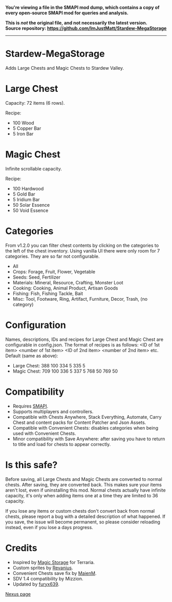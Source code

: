 **You're viewing a file in the SMAPI mod dump, which contains a copy of every open-source SMAPI mod
for queries and analysis.**

**This is _not_ the original file, and not necessarily the latest version.**  
**Source repository: https://github.com/ImJustMatt/Stardew-MegaStorage**

----

# Stardew-MegaStorage

Adds Large Chests and Magic Chests to Stardew Valley.

# Large Chest
Capacity: 72 items (6 rows).

Recipe:
* 100 Wood
* 5 Copper Bar
* 5 Iron Bar
 
# Magic Chest
Infinite scrollable capacity.

Recipe:
* 100 Hardwood
* 5 Gold Bar
* 5 Iridium Bar
* 50 Solar Essence
* 50 Void Essence

# Categories
From v1.2.0 you can filter chest contents by clicking on the categories to the left of the chest inventory. Using vanilla UI there were only room for 7 categories. They are so far not configurable.
* All
* Crops: Forage, Fruit, Flower, Vegetable
* Seeds: Seed, Fertilizer
* Materials: Mineral, Resource, Crafting, Monster Loot
* Cooking: Cooking, Animal Product, Artisan Goods
* Fishing: Fish, Fishing Tackle, Bait
* Misc: Tool, Footware, Ring, Artifact, Furniture, Decor, Trash, (no category) 

# Configuration
Names, descriptions, IDs and recipes for Large Chest and Magic Chest are configurable in config.json. The format of recipes is as follows: <ID of 1st item> <number of 1st item> <ID of 2nd item> <number of 2nd item> etc. Default (same as above):
* Large Chest: 388 100 334 5 335 5
* Magic Chest: 709 100 336 5 337 5 768 50 769 50

# Compatibility
* Requires [SMAPI](https://smapi.io/).
* Supports multiplayers and controllers.
* Compatible with Chests Anywhere, Stack Everything, Automate, Carry Chest and content packs for Content Patcher and Json Assets.
* Compatible with Convenient Chests: disables categories when being used with Convenient Chests.
* Minor compatibility with Save Anywhere: after saving you have to return to title and load for chests to appear correctly.

# Is this safe?
Before saving, all Large Chests and Magic Chests are converted to normal chests. After saving, they are converted back. This makes sure your items aren't lost, even if uninstalling this mod. Normal chests actually have infinite capacity, it's only when adding items one at a time they are limited to 36 capacity.

If you lose any items or custom chests don't convert back from normal chests, please report a bug with a detailed description of what happened. If you save, the issue will become permanent, so please consider reloading instead, even if you lose a days progress.

# Credits
* Inspired by [Magic Storage](https://forums.terraria.org/index.php?threads/magic-storage.56294/) for Terraria.
* Custom sprites by [Revanius](https://www.nexusmods.com/users/40079).
* Convenient Chests save fix by [MaienM](https://www.nexusmods.com/stardewvalley/users/6392240).
* SDV 1.4 compatibility by Mizzion.
* Updated by [furyx639](https://www.nexusmods.com/stardewvalley/users/1643034).

[Nexus page](https://www.nexusmods.com/stardewvalley/mods/4089)
